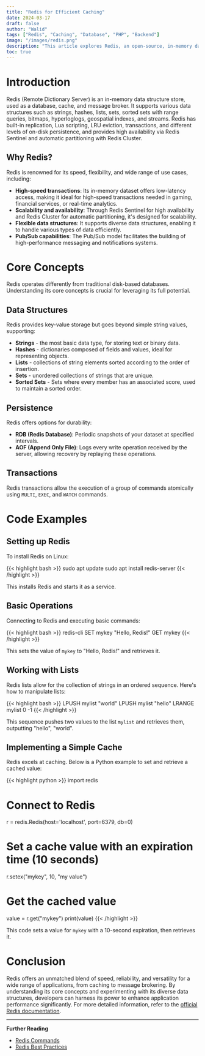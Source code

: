 ```yaml
---
title: "Redis for Efficient Caching"
date: 2024-03-17
draft: false
author: "Walid"
tags: ["Redis", "Caching", "Database", "PHP", "Backend"]
image: "/images/redis.png"
description: "This article explores Redis, an open-source, in-memory data structure store, used as a database, cache, and message broker."
toc: true
---
```


# Introduction

Redis (Remote Dictionary Server) is an in-memory data structure store, used as a database, cache, and message broker. It supports various data structures such as strings, hashes, lists, sets, sorted sets with range queries, bitmaps, hyperloglogs, geospatial indexes, and streams. Redis has built-in replication, Lua scripting, LRU eviction, transactions, and different levels of on-disk persistence, and provides high availability via Redis Sentinel and automatic partitioning with Redis Cluster.

## Why Redis?

Redis is renowned for its speed, flexibility, and wide range of use cases, including:

- **High-speed transactions**: Its in-memory dataset offers low-latency access, making it ideal for high-speed transactions needed in gaming, financial services, or real-time analytics.
- **Scalability and availability**: Through Redis Sentinel for high availability and Redis Cluster for automatic partitioning, it's designed for scalability.
- **Flexible data structures**: It supports diverse data structures, enabling it to handle various types of data efficiently.
- **Pub/Sub capabilities**: The Pub/Sub model facilitates the building of high-performance messaging and notifications systems.

# Core Concepts

Redis operates differently from traditional disk-based databases. Understanding its core concepts is crucial for leveraging its full potential.

## Data Structures

Redis provides key-value storage but goes beyond simple string values, supporting:

- **Strings** - the most basic data type, for storing text or binary data.
- **Hashes** - dictionaries composed of fields and values, ideal for representing objects.
- **Lists** - collections of string elements sorted according to the order of insertion.
- **Sets** - unordered collections of strings that are unique.
- **Sorted Sets** - Sets where every member has an associated score, used to maintain a sorted order.

## Persistence

Redis offers options for durability:

- **RDB (Redis Database)**: Periodic snapshots of your dataset at specified intervals.
- **AOF (Append Only File)**: Logs every write operation received by the server, allowing recovery by replaying these operations.

## Transactions

Redis transactions allow the execution of a group of commands atomically using `MULTI`, `EXEC`, and `WATCH` commands.

# Code Examples

## Setting up Redis

To install Redis on Linux:

{{< highlight bash >}}
sudo apt update
sudo apt install redis-server
{{< /highlight >}}

This installs Redis and starts it as a service.

## Basic Operations

Connecting to Redis and executing basic commands:

{{< highlight bash >}}
redis-cli
SET mykey "Hello, Redis!"
GET mykey
{{< /highlight >}}

This sets the value of `mykey` to "Hello, Redis!" and retrieves it.

## Working with Lists

Redis lists allow for the collection of strings in an ordered sequence. Here's how to manipulate lists:

{{< highlight bash >}}
LPUSH mylist "world"
LPUSH mylist "hello"
LRANGE mylist 0 -1
{{< /highlight >}}

This sequence pushes two values to the list `mylist` and retrieves them, outputting "hello", "world".

## Implementing a Simple Cache

Redis excels at caching. Below is a Python example to set and retrieve a cached value:

{{< highlight python >}}
import redis

# Connect to Redis
r = redis.Redis(host='localhost', port=6379, db=0)

# Set a cache value with an expiration time (10 seconds)
r.setex("mykey", 10, "my value")

# Get the cached value
value = r.get("mykey")
print(value)
{{< /highlight >}}

This code sets a value for `mykey` with a 10-second expiration, then retrieves it.

# Conclusion

Redis offers an unmatched blend of speed, reliability, and versatility for a wide range of applications, from caching to message brokering. By understanding its core concepts and experimenting with its diverse data structures, developers can harness its power to enhance application performance significantly. For more detailed information, refer to the [official Redis documentation](https://redis.io/documentation).

---

**Further Reading**

- [Redis Commands](https://redis.io/commands)
- [Redis Best Practices](https://redis.io/topics/quickstart)

